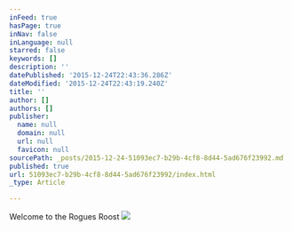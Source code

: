 ```yaml
---
inFeed: true
hasPage: true
inNav: false
inLanguage: null
starred: false
keywords: []
description: ''
datePublished: '2015-12-24T22:43:36.286Z'
dateModified: '2015-12-24T22:43:19.240Z'
title: ''
author: []
authors: []
publisher:
  name: null
  domain: null
  url: null
  favicon: null
sourcePath: _posts/2015-12-24-51093ec7-b29b-4cf8-8d44-5ad676f23992.md
published: true
url: 51093ec7-b29b-4cf8-8d44-5ad676f23992/index.html
_type: Article

---
```

Welcome to the Rogues Roost
![](https://the-grid-user-content.s3-us-west-2.amazonaws.com/e4cbef96-c07c-4013-93f1-40ddef8b18e6.png)